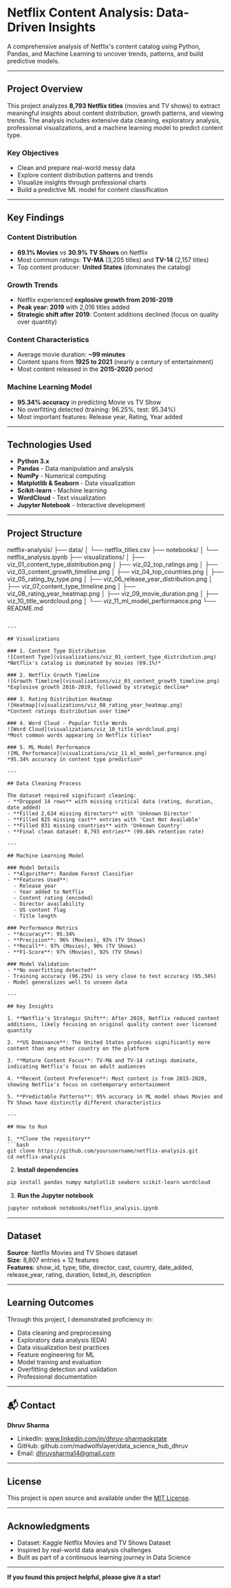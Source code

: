 # Netflix Content Analysis: Data-Driven Insights

A comprehensive analysis of Netflix's content catalog using Python, Pandas, and Machine Learning to uncover trends, patterns, and build predictive models.

---

## Project Overview

This project analyzes **8,793 Netflix titles** (movies and TV shows) to extract meaningful insights about content distribution, growth patterns, and viewing trends. The analysis includes extensive data cleaning, exploratory analysis, professional visualizations, and a machine learning model to predict content type.

### Key Objectives
- Clean and prepare real-world messy data
- Explore content distribution patterns and trends
- Visualize insights through professional charts
- Build a predictive ML model for content classification

---

## Key Findings

### Content Distribution
- **69.1% Movies** vs **30.9% TV Shows** on Netflix
- Most common ratings: **TV-MA** (3,205 titles) and **TV-14** (2,157 titles)
- Top content producer: **United States** (dominates the catalog)

### Growth Trends
- Netflix experienced **explosive growth from 2016-2019**
- **Peak year: 2019** with 2,016 titles added
- **Strategic shift after 2019**: Content additions declined (focus on quality over quantity)

### Content Characteristics
- Average movie duration: **~99 minutes**
- Content spans from **1925 to 2021** (nearly a century of entertainment)
- Most content released in the **2015-2020** period

### Machine Learning Model
- **95.34% accuracy** in predicting Movie vs TV Show
- No overfitting detected (training: 96.25%, test: 95.34%)
- Most important features: Release year, Rating, Year added

---

## Technologies Used

- **Python 3.x**
- **Pandas** - Data manipulation and analysis
- **NumPy** - Numerical computing
- **Matplotlib & Seaborn** - Data visualization
- **Scikit-learn** - Machine learning
- **WordCloud** - Text visualization
- **Jupyter Notebook** - Interactive development

---

## Project Structure
netflix-analysis/
├── data/
│   └── netflix_titles.csv
├── notebooks/
│   └── netflix_analysis.ipynb
├── visualizations/
│   ├── viz_01_content_type_distribution.png
│   ├── viz_02_top_ratings.png
│   ├── viz_03_content_growth_timeline.png
│   ├── viz_04_top_countries.png
│   ├── viz_05_rating_by_type.png
│   ├── viz_06_release_year_distribution.png
│   ├── viz_07_content_type_timeline.png
│   ├── viz_08_rating_year_heatmap.png
│   ├── viz_09_movie_duration.png
│   ├── viz_10_title_wordcloud.png
│   └── viz_11_ml_model_performance.png
└── README.md
```

---

## Visualizations

### 1. Content Type Distribution
![Content Type](visualizations/viz_01_content_type_distribution.png)
*Netflix's catalog is dominated by movies (69.1%)*

### 2. Netflix Growth Timeline
![Growth Timeline](visualizations/viz_03_content_growth_timeline.png)
*Explosive growth 2016-2019, followed by strategic decline*

### 3. Rating Distribution Heatmap
![Heatmap](visualizations/viz_08_rating_year_heatmap.png)
*Content ratings distribution over time*

### 4. Word Cloud - Popular Title Words
![Word Cloud](visualizations/viz_10_title_wordcloud.png)
*Most common words appearing in Netflix titles*

### 5. ML Model Performance
![ML Performance](visualizations/viz_11_ml_model_performance.png)
*95.34% accuracy in content type prediction*

---

## Data Cleaning Process

The dataset required significant cleaning:
- **Dropped 14 rows** with missing critical data (rating, duration, date_added)
- **Filled 2,634 missing directors** with 'Unknown Director'
- **Filled 825 missing cast** entries with 'Cast Not Available'
- **Filled 831 missing countries** with 'Unknown Country'
- **Final clean dataset: 8,793 entries** (99.84% retention rate)

---

## Machine Learning Model

### Model Details
- **Algorithm**: Random Forest Classifier
- **Features Used**:
  - Release year
  - Year added to Netflix
  - Content rating (encoded)
  - Director availability
  - US content flag
  - Title length

### Performance Metrics
- **Accuracy**: 95.34%
- **Precision**: 96% (Movies), 93% (TV Shows)
- **Recall**: 97% (Movies), 90% (TV Shows)
- **F1-Score**: 97% (Movies), 92% (TV Shows)

### Model Validation
- **No overfitting detected**
- Training accuracy (96.25%) is very close to test accuracy (95.34%)
- Model generalizes well to unseen data

---

## Key Insights

1. **Netflix's Strategic Shift**: After 2019, Netflix reduced content additions, likely focusing on original quality content over licensed quantity

2. **US Dominance**: The United States produces significantly more content than any other country on the platform

3. **Mature Content Focus**: TV-MA and TV-14 ratings dominate, indicating Netflix's focus on adult audiences

4. **Recent Content Preference**: Most content is from 2015-2020, showing Netflix's focus on contemporary entertainment

5. **Predictable Patterns**: 95% accuracy in ML model shows Movies and TV Shows have distinctly different characteristics

---

## How to Run

1. **Clone the repository**
```bash
git clone https://github.com/yourusername/netflix-analysis.git
cd netflix-analysis
```

2. **Install dependencies**
```bash
pip install pandas numpy matplotlib seaborn scikit-learn wordcloud
```

3. **Run the Jupyter notebook**
```bash
jupyter notebook notebooks/netflix_analysis.ipynb
```

---

## Dataset

**Source**: Netflix Movies and TV Shows dataset  
**Size**: 8,807 entries × 12 features  
**Features**: show_id, type, title, director, cast, country, date_added, release_year, rating, duration, listed_in, description

---

## Learning Outcomes

Through this project, I demonstrated proficiency in:
- Data cleaning and preprocessing
- Exploratory data analysis (EDA)
- Data visualization best practices
- Feature engineering for ML
- Model training and evaluation
- Overfitting detection and validation
- Professional documentation

---

## 📬 Contact

**Dhruv Sharma**  
- LinkedIn: www.linkedin.com/in/dhruv-sharmaokstate
- GitHub: github.com/madwolfslayer/data_science_hub_dhruv
- Email: dhruvsharma14@gmail.com

---

## License

This project is open source and available under the [MIT License](LICENSE).

---

## Acknowledgments

- Dataset: Kaggle Netflix Movies and TV Shows Dataset
- Inspired by real-world data analysis challenges
- Built as part of a continuous learning journey in Data Science

---

**If you found this project helpful, please give it a star!**

